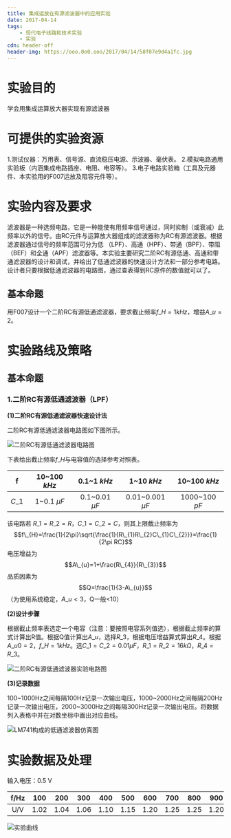 ```yaml
---
title: 集成运放在有源滤波器中的应用实验
date: 2017-04-14
tags:
	- 现代电子线路和技术实验
	- 实验
cdn: header-off
header-img: https://ooo.0o0.ooo/2017/04/14/58f07e9d4a1fc.jpg
---
```


# 实验目的
学会用集成运算放大器实现有源滤波器

# 可提供的实验资源
1.测试仪器：万用表、信号源、直流稳压电源、示波器、毫伏表。
2.模拟电路通用实验板（内涵集成电路插座、电阻、电容等）。
3.电子电路实验箱（工具及元器件、本实验用的F007运放及阻容元件等）。

# 实验内容及要求
滤波器是一种选频电路，它是一种能使有用频率信号通过，同时抑制（或衰减）此频率以外的信号。由RC元件与运算放大器组成的滤波器称为RC有源滤波器。根据滤波器通过信号的频率范围可分为低	（LPF）、高通（HPF）、带通（BPF）、带阻（BEF）和全通（APF）滤波器等。本实验主要研究二阶RC有源低通、高通和带通滤波器的设计和调试，并给出了低通滤波器的快速设计方法和一部分参考电路。设计者只要根据低通滤波器的电路图，通过查表得到RC原件的数值就可以了。

## 基本命题
用F007设计一个二阶RC有源低通滤波器，要求截止频率$f\_{H}=1 kHz$，增益$A\_{u}=2$。

# 实验路线及策略
## 基本命题
### 1.二阶RC有源低通滤波器（LPF）

**(1)二阶RC有源低通滤波器快速设计法**

二阶RC有源低通滤波器电路图如下图所示。

![二阶RC有源低通滤波器电路图](https://ooo.0o0.ooo/2017/04/16/58f3660693514.png)

下表给出截止频率$f\_{H}$与电容值的选择参考对照表。

|   f    |  10~100 $kHz$ |   0.1~1 $kHz$  |    1~10 $kHz$    |  10~100 $kHz$ |
|:------:|:-------------:|:--------------:|:----------------:|:-------------:|
|$C\_{1}$| 1~0.1 $\mu F$ |0.1~0.01 $\mu F$|0.01~0.001 $\mu F$|  1000~100 $pF$|

该电路若 $R\_{1}=R\_{2}=R$，$C\_{1}=C\_{2}=C$，则其上限截止频率为 $$f\_{H}=\frac{1}{2\pi}\sqrt{\frac{1}{R\_{1}R\_{2}C\_{1}C\_{2}}}=\frac{1}{2\pi RC}$$
电压增益为 $$A\_{u}=1+\frac{R\_{4}}{R\_{3}}$$
品质因素为 $$Q=\frac{1}{3-A\_{u}}$$
（为使用系统稳定，$A\_{u}<3$，Q一般<10）

**(2)设计步骤**

根据截止频率表选定一个电容（注意：要按照电容系列值选），根据截止频率的算式计算出R值。根据Q值计算出$A\_{u}$，选择$R\_{3}$，根据电压增益算式算出$R\_{4}$。根据$A\_{u0}=2$，$f\_{H}=1 kHz$。选$C\_{1}=C\_{2}=0.01\mu F$，$R\_{1}=R\_{2}=16 k\Omega$，$R\_{4}=R\_{3}$。

![二阶RC有源低通滤波器实验电路图](https://ooo.0o0.ooo/2017/04/16/58f3656132872.png)

**(3)记录数据**

100~1000Hz之间每隔100Hz记录一次输出电压，1000~2000Hz之间每隔200Hz记录一次输出电压，2000~3000Hz之间每隔300Hz记录一次输出电压。将数据列入表格中并在对数坐标中画出对应曲线。

![LM741构成的低通滤波器仿真图](https://ooo.0o0.ooo/2017/04/16/58f3656b9f7fb.png)

# 实验数据及处理

输入电压：0.5 V

|f/Hz|100|200|300|400|500|600|700|800|900|1000|1200|1400|1600|1800|2000|2300|2600|2900|3000|
|:--:|:-:|:-:|:-:|:-:|:-:|:-:|:-:|:-:|:-:|:--:|:--:|:--:|:--:|:--:|:--:|:--:|:--:|:--:|:--:|
|U/V|1.02|1.04|1.06|1.10|1.15|1.20|1.25|1.25|1.20|1.12|0.85|0.64|0.48|0.37|0.29|0.16|0.16|0.13|0.12|

![实验曲线](https://ooo.0o0.ooo/2017/04/16/58f37db9dcd84.png)